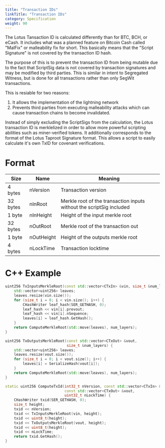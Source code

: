 ```yaml
---
title: "Transaction IDs"
linkTitle: "Transaction IDs"
category: Specification
weight: 90
---
```


The Lotus Tansaction ID is calculated differently than for BTC, BCH, or eCash.
It includes what was a planned feature on Bitcoin Cash called "MalFix" or
malleability fix for short. This basically means that the "Script Signature" is
not covered by the transaction ID hash.

The purpose of this is to prevent the transaction ID from being mutable due to
the fact that ScriptSig data is not covered by transaction signatures and may be
modified by third parties. This is similar in intent to Segregated Witness, but
is done for all transactions rather than only SegWit transactions.

This is resiable for two reasons:

1. It allows the implementation of the lightning network
2. Prevents third parties from executing malleability attacks which can cause
   transaction chains to become invalidated.

Instead of simply excluding the ScriptSigs from the calculation, the Lotus
transaction ID is merklelized in order to allow more powerful scripting
abilities such as miner-verified tokens. It additionally corresponds to the
format of the Lotus Taproot Signature format. This allows a script to easily
calculate it's own TxID for covenant verifications.

# Format


| Size | Name | Meaning |
|------|------|---------|
| 4 bytes | nVersion | Transaction version |
| 32 bytes | nInRoot | Merkle root of the transaction inputs without the scriptSig included |
| 1 byte | nInHeight | Height of the input merkle root  |
| 32 bytes | nOutRoot | Merkle root of the transaction out |
| 1 byte | nOutHeight | Height of the outputs merkle root  |
| 4 bytes | nLockTime | Transaction locktime |

# C++ Example

```C++
uint256 TxInputsMerkleRoot(const std::vector<CTxIn> &vin, size_t &num_layers) {
    std::vector<uint256> leaves;
    leaves.resize(vin.size());
    for (size_t i = 0; i < vin.size(); i++) {
        CHashWriter leaf_hash(SER_GETHASH, 0);
        leaf_hash << vin[i].prevout;
        leaf_hash << vin[i].nSequence;
        leaves[i] = leaf_hash.GetHash();
    }
    return ComputeMerkleRoot(std::move(leaves), num_layers);
}

uint256 TxOutputsMerkleRoot(const std::vector<CTxOut> &vout,
                            size_t &num_layers) {
    std::vector<uint256> leaves;
    leaves.resize(vout.size());
    for (size_t i = 0; i < vout.size(); i++) {
        leaves[i] = SerializeHash(vout[i]);
    }
    return ComputeMerkleRoot(std::move(leaves), num_layers);
}

static uint256 ComputeTxId(int32_t nVersion, const std::vector<CTxIn> &vin,
                           const std::vector<CTxOut> &vout,
                           uint32_t nLockTime) {
    CHashWriter txid(SER_GETHASH, 0);
    size_t height;
    txid << nVersion;
    txid << TxInputsMerkleRoot(vin, height);
    txid << uint8_t(height);
    txid << TxOutputsMerkleRoot(vout, height);
    txid << uint8_t(height);
    txid << nLockTime;
    return txid.GetHash();
}
```

